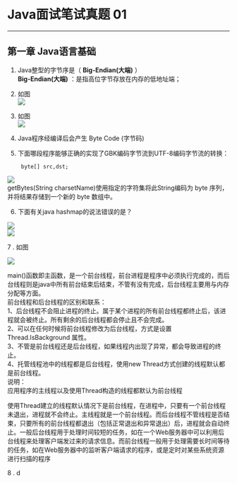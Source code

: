 # Java面试笔试真题 01
<hr>   
  
## 第一章 Java语言基础
1. Java整型的字节序是（ **Big-Endian(大端)** ）  
	**Big-Endian(大端)** ：是指高位字节存放在内存的低地址端；  

2. 如图  
![](https://i.imgur.com/kH8lDJF.jpg)  

3. 如图  
![](https://i.imgur.com/TMey3s8.jpg)  

4. Java程序经编译后会产生 Byte Code (字节码)  

5. 下面哪段程序能够正确的实现了GBK编码字节流到UTF-8编码字节流的转换：   

		byte[] src,dst;
![](https://i.imgur.com/jAp0Qmm.jpg)  
getBytes(String charsetName)使用指定的字符集将此String编码为 byte 序列，并将结果存储到一个新的 byte 数组中。

6. 下面有关java hashmap的说法错误的是？

![](https://i.imgur.com/l89t3Lq.jpg)  
![](https://i.imgur.com/dPTXSQN.jpg)  

7 . 如图

![](https://i.imgur.com/A8ueqCR.jpg)  

main()函数即主函数，是一个前台线程，前台进程是程序中必须执行完成的，而后台线程则是java中所有前台结束后结束，不管有没有完成，后台线程主要用与内存分配等方面。                                                                                           
前台线程和后台线程的区别和联系：  
1、后台线程不会阻止进程的终止。属于某个进程的所有前台线程都终止后，该进程就会被终止。所有剩余的后台线程都会停止且不会完成。  
2、可以在任何时候将前台线程修改为后台线程，方式是设置Thread.IsBackground 属性。  
3、不管是前台线程还是后台线程，如果线程内出现了异常，都会导致进程的终止。  
4、托管线程池中的线程都是后台线程，使用new Thread方式创建的线程默认都是前台线程。  
说明：     
应用程序的主线程以及使用Thread构造的线程都默认为前台线程  
  
使用Thread建立的线程默认情况下是前台线程，在进程中，只要有一个前台线程未退出，进程就不会终止。主线程就是一个前台线程。而后台线程不管线程是否结束，只要所有的前台线程都退出（包括正常退出和异常退出）后，进程就会自动终止。一般后台线程用于处理时间较短的任务，如在一个Web服务器中可以利用后台线程来处理客户端发过来的请求信息。而前台线程一般用于处理需要长时间等待的任务，如在Web服务器中的监听客户端请求的程序，或是定时对某些系统资源进行扫描的程序  

8 . d
  
